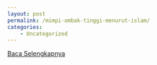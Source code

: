 ```yaml
---
layout: post
permalink: /mimpi-ombak-tinggi-menurut-islam/
categories:
    - Uncategorized
---
```


[Baca Selengkapnya](/07)
